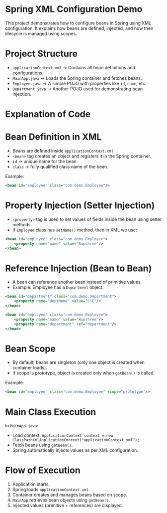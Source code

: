 
# Spring XML Configuration Demo
This project demonstrates how to configure beans in Spring using XML configuration. It explains how beans are defined, injected, and how their lifecycle is managed using scopes.

# Project Structure
* `applicationContext.xml` → Contains all bean definitions and configurations.
* `MainApp.java` → Loads the Spring container and fetches beans.
* `Employee.java` → A simple POJO with properties like `id`, `name`, etc.
* `Department.java` → Another POJO used for demonstrating bean injection.

# Explanation of Code

# Bean Definition in XML
* Beans are defined inside `applicationContext.xml`.
* `<bean>` tag creates an object and registers it in the Spring container.
* `id` → unique name for the bean.
* `class` → fully qualified class name of the bean.

Example:
```xml
<bean id="employee" class="com.demo.Employee"/>
```
# Property Injection (Setter Injection)
* `<property>` tag is used to set values of fields inside the bean using setter methods.
* If `Employee` class has `setName()` method, then in XML we use:
```xml
<bean id="employee" class="com.demo.Employee">
    <property name="name" value="Rupshree"/>
</bean>
```
# Reference Injection (Bean to Bean)
* A bean can reference another bean instead of primitive values.
* Example: Employee has a `Department` object.
```xml
<bean id="department" class="com.demo.Department">
    <property name="deptName" value="CSE"/>
</bean>

<bean id="employee" class="com.demo.Employee">
    <property name="name" value="Rupshree"/>
    <property name="department" ref="department"/>
</bean>
```
# Bean Scope
* By default, beans are singleton (only one object is created when container loads).
* If scope is prototype, object is created only when `getBean()` is called.

Example:
```xml
<bean id="employee" class="com.demo.Employee" scope="prototype"/>
```
# Main Class Execution
In `MainApp.java`:
* Load context: `ApplicationContext context = new ClassPathXmlApplicationContext("applicationContext.xml");`
* Fetch beans using `getBean()`.
* Spring automatically injects values as per XML configuration.

# Flow of Execution

1. Application starts.
2. Spring loads `applicationContext.xml`.
3. Container creates and manages beans based on scope.
4. `MainApp` retrieves bean objects using `getBean()`.
5. Injected values (primitive + references) are displayed.

